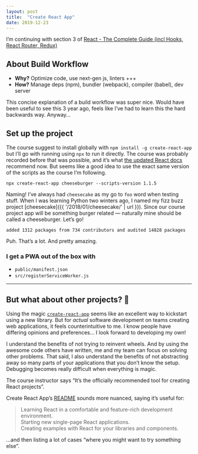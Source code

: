 ```yaml
---
layout: post
title:  "Create React App"
date: 2019-12-23
---
```


I’m continuing with section 3 of [React - The Complete Guide (incl Hooks, React Router, Redux)](https://www.udemy.com/course/react-the-complete-guide-incl-redux/)

##  About Build Workflow

* **Why?** Optimize code, use next-gen js, linters +++
* **How?** Manage deps (npm), bundler (webpack), compiler (babel), dev server

This concise explanation of a build workflow was super nice. Would have been useful to see this 3 year ago, feels like I’ve had to learn this the hard backwards way. Anyway…

## Set up the project

The course suggest to install globally with `npm install -g create-react-app` but I’ll go with running using `npx` to run it directly. The course was probably recorded before that was possible, and it’s what [the updated React docs](https://reactjs.org/docs/create-a-new-react-app.html#create-react-app) recommend now. But seems like a good idea to use the exact same version of the scripts as the course I’m following.

```
npx create-react-app cheeseburger --scripts-version 1.1.5
```

Naming! I’ve always had `cheesecake` as my go to `foo` word when testing stuff. When I was learning Python two winters ago, I named my fizz buzz project [cheesecake]({{ '/2018/01/cheesecake/' | url }}). Since our course project app will be something burger related — naturally mine should be called a cheeseburger. Let’s go!

```
added 1312 packages from 734 contributors and audited 14828 packages
```

Puh. That’s a lot. And pretty amazing.

### I get a PWA out of the box with

* `public/manifest.json`
* `src/registerServiceWorker.js`

---

## But what about other projects? 🤔

Using the magic [`create-react-app`](https://github.com/facebook/create-react-app) seems like an excellent way to kickstart using a new library. But for _actual_ software development on teams creating web applications, it feels counterintuitive to me. I know people have differing opinions and preferences… I look forward to developing my own!

I understand the benefits of not trying to reinvent wheels. And by using the awesome code others have written, me and my team can focus on solving other problems. That said, I also understand the benefits of not abstracting away so many parts of your applications that you don’t know the setup. Debugging becomes really difficult when everything is magic.

The course instructor says “It’s the officially recommended tool for creating React projects”.

Create React App’s [README](https://github.com/facebook/create-react-app#popular-alternatives) sounds more nuanced, saying it’s useful for:

> Learning React in a comfortable and feature-rich development environment.<br>
> Starting new single-page React applications.<br>
> Creating examples with React for your libraries and components.<br>

…and then listing a lot of cases “where you might want to try something else”.
